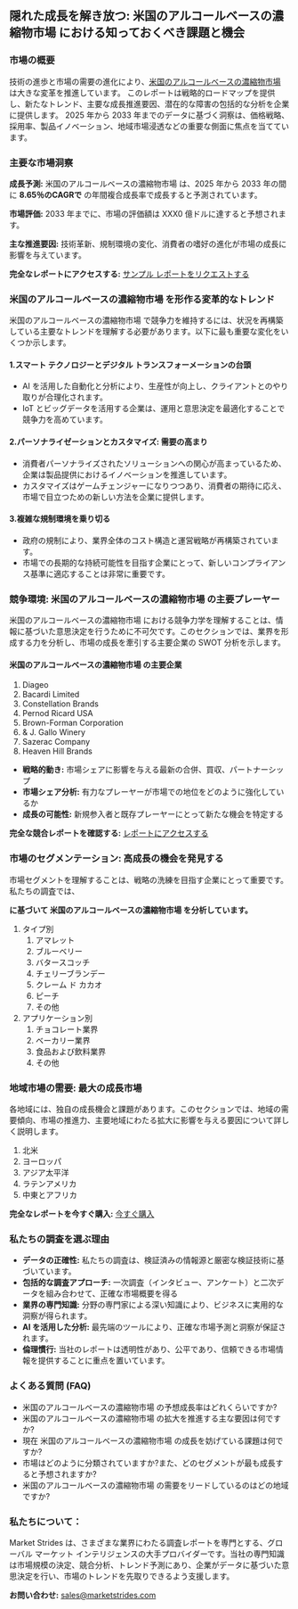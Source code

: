 <h2>隠れた成長を解き放つ: 米国のアルコールベースの濃縮物市場 における知っておくべき課題と機会&nbsp;</h2>
<h3>市場の概要</h3>
<p>技術の進歩と市場の需要の進化により、<a href="https://marketstrides.com/report/united-states-alcohol-based-concentrates-market">米国のアルコールベースの濃縮物市場</a> は大きな変革を推進しています。&nbsp;このレポートは戦略的ロードマップを提供し、新たなトレンド、主要な成長推進要因、潜在的な障害の包括的な分析を企業に提供します。 2025 年から 2033 年までのデータに基づく洞察は、価格戦略、採用率、製品イノベーション、地域市場浸透などの重要な側面に焦点を当てています。</p>
<h3>主要な市場洞察</h3>
<p><strong>成長予測:</strong> 米国のアルコールベースの濃縮物市場 は、2025 年から 2033 年の間に <strong>8.65％のCAGRで</strong> の年間複合成長率で成長すると予測されています。</p>
<p><strong>市場評価:</strong> 2033 年までに、市場の評価額は XXX0 億ドルに達すると予想されます。</p>
<p><strong>主な推進要因:</strong> 技術革新、規制環境の変化、消費者の嗜好の進化が市場の成長に影響を与えています。</p>
<p><strong>完全なレポートにアクセスする:</strong> <a href="https://marketstrides.com/request-sample/united-states-alcohol-based-concentrates-market">サンプル レポートをリクエストする</a></p>
<h3>米国のアルコールベースの濃縮物市場 を形作る変革的なトレンド</h3>
<p>米国のアルコールベースの濃縮物市場 で競争力を維持するには、状況を再構築している主要なトレンドを理解する必要があります。以下に最も重要な変化をいくつか示します。</p>
<h4>1.スマート テクノロジーとデジタル トランスフォーメーションの台頭</h4>
<ul>
<li>AI を活用した自動化と分析により、生産性が向上し、クライアントとのやり取りが合理化されます。</li>
<li>IoT とビッグデータを活用する企業は、運用と意思決定を最適化することで競争力を高めています。</li>
</ul>
<h4>2.パーソナライゼーションとカスタマイズ: 需要の高まり</h4>
<ul>
<li>消費者パーソナライズされたソリューションへの関心が高まっているため、企業は製品提供におけるイノベーションを推進しています。</li>
<li>カスタマイズはゲームチェンジャーになりつつあり、消費者の期待に応え、市場で目立つための新しい方法を企業に提供します。</li>
</ul>
<h4>3.複雑な規制環境を乗り切る</h4>
<ul>
<li>政府の規制により、業界全体のコスト構造と運営戦略が再構築されています。</li>
<li>市場での長期的な持続可能性を目指す企業にとって、新しいコンプライアンス基準に適応することは非常に重要です。</li>
</ul>
<h3>競争環境: 米国のアルコールベースの濃縮物市場 の主要プレーヤー&nbsp;</h3>
<p>米国のアルコールベースの濃縮物市場 における競争力学を理解することは、情報に基づいた意思決定を行うために不可欠です。このセクションでは、業界を形成する力を分析し、市場の成長を牽引する主要企業の SWOT 分析を示します。</p>
<h4>米国のアルコールベースの濃縮物市場 の主要企業</h4>
<ol>
<li>Diageo</li>
<li>Bacardi Limited</li>
<li>Constellation Brands</li>
<li>Pernod Ricard USA</li>
<li>Brown-Forman Corporation</li>
<li>&amp; J. Gallo Winery</li>
<li>Sazerac Company</li>
<li>Heaven Hill Brands</li>
</ol>
<ul>
<li><strong>戦略的動き:</strong> 市場シェアに影響を与える最新の合併、買収、パートナーシップ</li>
<li><strong>市場シェア分析:</strong> 有力なプレーヤーが市場での地位をどのように強化しているか</li>
<li><strong>成長の可能性:</strong> 新規参入者と既存プレーヤーにとって新たな機会を特定する</li>
</ul>
<p><strong>完全な競合レポートを確認する:</strong> <a href="https://marketstrides.com/report/united-states-alcohol-based-concentrates-market">レポートにアクセスする</a></p>
<h3>市場のセグメンテーション: 高成長の機会を発見する</h3>
<p>市場セグメントを理解することは、戦略の洗練を目指す企業にとって重要です。私たちの調査では、</p>
<p><strong>に基づいて 米国のアルコールベースの濃縮物市場 を分析しています。</strong></p>
<ol>
<li>タイプ別
<ol>
<li>アマレット</li>
<li>ブルーベリー</li>
<li>バタースコッチ</li>
<li>チェリーブランデー</li>
<li>クレーム ド カカオ</li>
<li>ピーチ</li>
<li>その他</li>
</ol>
</li>
<li>アプリケーション別
<ol>
<li>チョコレート業界</li>
<li>ベーカリー業界</li>
<li>食品および飲料業界</li>
<li>その他</li>
</ol>
</li>
</ol>
<h3>地域市場の需要: 最大の成長市場</h3>
<p>各地域には、独自の成長機会と課題があります。このセクションでは、地域の需要傾向、市場の推進力、主要地域にわたる拡大に影響を与える要因について詳しく説明します。</p>
<ol>
<li>北米</li>
<li>ヨーロッパ</li>
<li>アジア太平洋</li>
<li>ラテンアメリカ</li>
<li>中東とアフリカ</li>
</ol>
<p><strong>完全なレポートを今すぐ購入:</strong> <a href="https://marketstrides.com/buyNow/united-states-alcohol-based-concentrates-market?price=single_price">今すぐ購入</a></p>
<h3>私たちの調査を選ぶ理由</h3>
<ul>
<li><strong>データの正確性:</strong> 私たちの調査は、検証済みの情報源と厳密な検証技術に基づいています。</li>
<li><strong>包括的な調査アプローチ:</strong> 一次調査（インタビュー、アンケート）と二次データを組み合わせて、正確な市場概要を得る</li>
<li><strong>業界の専門知識:</strong> 分野の専門家による深い知識により、ビジネスに実用的な洞察が得られます。</li>
<li><strong>AI を活用した分析:</strong> 最先端のツールにより、正確な市場予測と洞察が保証されます。</li>
<li><strong>倫理慣行:</strong> 当社のレポートは透明性があり、公平であり、信頼できる市場情報を提供することに重点を置いています。</li>
</ul>
<h3>よくある質問 (FAQ)</h3>
<ul>
<li>米国のアルコールベースの濃縮物市場 の予想成長率はどれくらいですか?</li>
<li>米国のアルコールベースの濃縮物市場 の拡大を推進する主な要因は何ですか?</li>
<li>現在 米国のアルコールベースの濃縮物市場 の成長を妨げている課題は何ですか?</li>
<li>市場はどのように分類されていますか?また、どのセグメントが最も成長すると予想されますか?</li>
<li>米国のアルコールベースの濃縮物市場 の需要をリードしているのはどの地域ですか?</li>
</ul>
<h3><strong>私たちについて：</strong></h3>
<p>Market Strides は、さまざまな業界にわたる調査レポートを専門とする、グローバル マーケット インテリジェンスの大手プロバイダーです。当社の専門知識は市場規模の決定、競合分析、トレンド予測にあり、企業がデータに基づいた意思決定を行い、市場のトレンドを先取りできるよう支援します。</p>
<p><strong>お問い合わせ:</strong> <a href="mailto:sales@marketstrides.com">sales@marketstrides.com</a></p>
